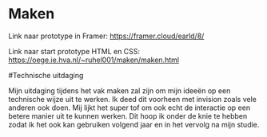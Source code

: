# Maken

Link naar prototype in Framer: https://framer.cloud/earld/8/

Link naar start prototype HTML en CSS: https://oege.ie.hva.nl/~ruhel001/maken/maken.html

#Technische uitdaging

Mijn uitdaging tijdens het vak maken zal zijn om mijn ideeën op een technische wijze uit te werken. Ik deed dit voorheen met invision zoals vele anderen ook doen. Mij lijkt het super tof om ook echt de interactie op een betere manier uit te kunnen werken. Dit hoop ik onder de knie te hebben zodat ik het ook kan gebruiken volgend jaar en in het vervolg na mijn studie. 
